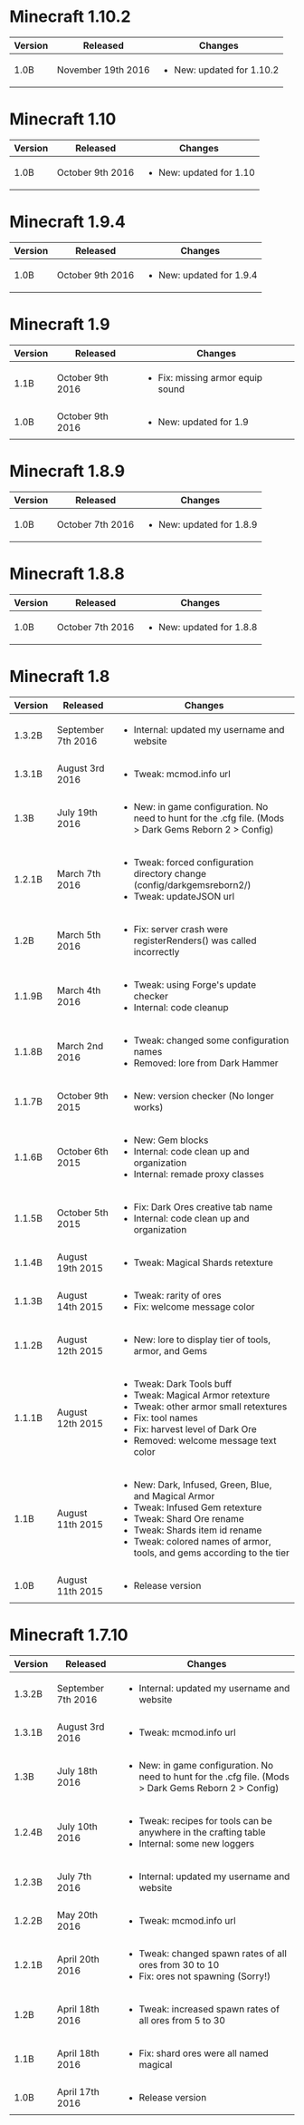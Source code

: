 # Minecraft 1.10.2
| Version | Released | Changes 
| --- | --- | --- |
| 1.0B | November 19th 2016 | <ul><li>New: updated for 1.10.2</li></ul> |

# Minecraft 1.10
| Version | Released | Changes 
| --- | --- | --- |
| 1.0B | October 9th 2016 | <ul><li>New: updated for 1.10</li></ul> |

# Minecraft 1.9.4
| Version | Released | Changes 
| --- | --- | --- |
| 1.0B | October 9th 2016 | <ul><li>New: updated for 1.9.4</li></ul> |

# Minecraft 1.9
| Version | Released | Changes 
| --- | --- | --- |
| 1.1B | October 9th 2016 | <ul><li>Fix: missing armor equip sound</li></ul> |
| 1.0B | October 9th 2016 | <ul><li>New: updated for 1.9</li></ul> |

# Minecraft 1.8.9
| Version | Released | Changes 
| --- | --- | --- |
| 1.0B | October 7th 2016 | <ul><li>New: updated for 1.8.9</li></ul> |

# Minecraft 1.8.8
| Version | Released | Changes 
| --- | --- | --- |
| 1.0B | October 7th 2016 | <ul><li>New: updated for 1.8.8</li></ul> |

# Minecraft 1.8
| Version | Released | Changes 
| --- | --- | --- |
| 1.3.2B | September 7th 2016 | <ul><li>Internal: updated my username and website</li></ul> |
| 1.3.1B | August 3rd 2016 | <ul><li>Tweak: mcmod.info url</li></ul> |
| 1.3B | July 19th 2016 | <ul><li>New: in game configuration. No need to hunt for the .cfg file. (Mods > Dark Gems Reborn 2 > Config)</li></ul> |
| 1.2.1B | March 7th 2016 | <ul><li>Tweak: forced configuration directory change (config/darkgemsreborn2/)</li><li>Tweak: updateJSON url</li></ul> |
| 1.2B | March 5th 2016 | <ul><li>Fix: server crash were registerRenders() was called incorrectly</li></ul> |
| 1.1.9B | March 4th 2016 | <ul><li>Tweak: using Forge's update checker</li><li>Internal: code cleanup</li></ul>
| 1.1.8B | March 2nd 2016 | <ul><li>Tweak: changed some configuration names</li><li>Removed: lore from Dark Hammer</li></ul>
| 1.1.7B | October 9th 2015 | <ul><li>New: version checker (No longer works)</li></ul>
| 1.1.6B | October 6th 2015 | <ul><li>New: Gem blocks</li><li>Internal: code clean up and organization</li><li>Internal: remade proxy classes</li></ul>
| 1.1.5B | October 5th 2015 | <ul><li>Fix: Dark Ores creative tab name</li><li>Internal: code clean up and organization</li></ul>
| 1.1.4B | August 19th 2015 | <ul><li>Tweak: Magical Shards retexture</li></ul>
| 1.1.3B | August 14th 2015 | <ul><li>Tweak: rarity of ores</li><li>Fix: welcome message color</li></ul>
| 1.1.2B | August 12th 2015 | <ul><li>New: lore to display tier of tools, armor, and Gems</li></ul>
| 1.1.1B | August 12th 2015 | <ul><li>Tweak: Dark Tools buff</li><li>Tweak: Magical Armor retexture</li><li>Tweak: other armor small retextures</li><li>Fix: tool names</li><li>Fix: harvest level of Dark Ore</li><li>Removed: welcome message text color</li></ul>
| 1.1B | August 11th 2015 | <ul><li>New: Dark, Infused, Green, Blue, and Magical Armor</li><li>Tweak: Infused Gem retexture</li><li>Tweak: Shard Ore rename</li><li>Tweak: Shards item id rename</li><li>Tweak: colored names of armor, tools, and gems according to the tier</li></ul>
| 1.0B | August 11th 2015 | <ul><li>Release version</li></ul>

# Minecraft 1.7.10
| Version | Released | Changes |
| --- | --- | --- |
| 1.3.2B | September 7th 2016 | <ul><li>Internal: updated my username and website</li></ul> |
| 1.3.1B | August 3rd 2016 | <ul><li>Tweak: mcmod.info url</li></ul> |
| 1.3B | July 18th 2016 | <ul><li>New: in game configuration. No need to hunt for the .cfg file. (Mods > Dark Gems Reborn 2 > Config)</li></ul> |
| 1.2.4B | July 10th 2016 | <ul><li>Tweak: recipes for tools can be anywhere in the crafting table</li><li>Internal: some new loggers</li></ul> |
| 1.2.3B | July 7th 2016 | <ul><li>Internal: updated my username and website</li></ul> |
| 1.2.2B | May 20th 2016 | <ul><li>Tweak: mcmod.info url</li></ul> |
| 1.2.1B | April 20th 2016 | <ul><li>Tweak: changed spawn rates of all ores from 30 to 10</li><li>Fix: ores not spawning (Sorry!)</li></ul> |
| 1.2B   | April 18th 2016 | <ul><li>Tweak: increased spawn rates of all ores from 5 to 30</li></ul> |
| 1.1B   | April 18th 2016 | <ul><li>Fix: shard ores were all named magical</li></ul> |
| 1.0B   | April 17th 2016  | <ul><li>Release version</li></ul> |
